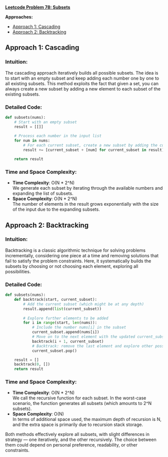 [**Leetcode Problem 78: Subsets**](https://leetcode.com/problems/subsets/)

**Approaches:**
- [Approach 1: Cascading](#approach-1-cascading)
- [Approach 2: Backtracking](#approach-2-backtracking)

## Approach 1: Cascading

### Intuition:
The cascading approach iteratively builds all possible subsets. The idea is to start with an empty subset and keep adding each number one by one to all existing subsets. This method exploits the fact that given a set, you can always create a new subset by adding a new element to each subset of the existing subsets.

### Detailed Code:

```python
def subsets(nums):
    # Start with an empty subset
    result = [[]]
    
    # Process each number in the input list
    for num in nums:
        # For each current subset, create a new subset by adding the current number
        result += [current_subset + [num] for current_subset in result]

    return result
```

### Time and Space Complexity:
- **Time Complexity**: O(N * 2^N)  
  We generate each subset by iterating through the available numbers and expanding the list of subsets.
- **Space Complexity**: O(N * 2^N)  
  The number of elements in the result grows exponentially with the size of the input due to the expanding subsets.

## Approach 2: Backtracking

### Intuition:
Backtracking is a classic algorithmic technique for solving problems incrementally, considering one piece at a time and removing solutions that fail to satisfy the problem constraints. Here, it systematically builds the subsets by choosing or not choosing each element, exploring all possibilities.

### Detailed Code:

```python
def subsets(nums):
    def backtrack(start, current_subset):
        # Add the current subset (which might be at any depth)
        result.append(list(current_subset))
        
        # Explore further elements to be added
        for i in range(start, len(nums)):
            # Include the number nums[i] in the subset
            current_subset.append(nums[i])
            # Move on to the next element with the updated current_subset
            backtrack(i + 1, current_subset)
            # Backtrack: remove the last element and explore other possibilities
            current_subset.pop()

    result = []
    backtrack(0, [])
    return result
```

### Time and Space Complexity:
- **Time Complexity**: O(N * 2^N)  
  We call the recursive function for each subset. In the worst-case scenario, the function generates all subsets (which amounts to 2^N subsets).
- **Space Complexity**: O(N)  
  In terms of additional space used, the maximum depth of recursion is N, and the extra space is primarily due to recursion stack storage.

Both methods effectively explore all subsets, with slight differences in strategy — one iteratively, and the other recursively. The choice between them could depend on personal preference, readability, or other constraints.

